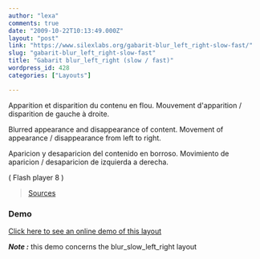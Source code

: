 ```yaml
---
author: "lexa"
comments: true
date: "2009-10-22T10:13:49.000Z"
layout: "post"
link: "https://www.silexlabs.org/gabarit-blur_left_right-slow-fast/"
slug: "gabarit-blur_left_right-slow-fast"
title: "Gabarit blur_left_right (slow / fast)"
wordpress_id: 428
categories: ["Layouts"]

---
```

Apparition et disparition du contenu en flou.
Mouvement d'apparition / disparition de gauche à droite.

Blurred appearance and disappearance of content.
Movement of appearance / disappearance from left to right.

Aparicion y desaparicion del contenido en borroso.
Movimiento de aparicion / desaparicion de izquierda a derecha.

( Flash player 8 )

> [Sources](http://www.pascaldesign.fr/down/layouts/blur_left_right.zip)


### Demo


[Click here to see an online demo of this layout](https://www.silexlabs.org/silex_server/?/layout.demo7#/start/page.2)

_**Note :**_ this demo concerns the blur_slow_left_right layout

